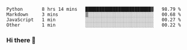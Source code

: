 <!--START_SECTION:waka-->
```text
Python       8 hrs 14 mins   ████████████████████████▓   98.79 % 
Markdown     3 mins          ▒░░░░░░░░░░░░░░░░░░░░░░░░   00.68 % 
JavaScript   1 min           ░░░░░░░░░░░░░░░░░░░░░░░░░   00.27 % 
Other        1 min           ░░░░░░░░░░░░░░░░░░░░░░░░░   00.22 % 
```
<!--END_SECTION:waka-->

### Hi there 👋

<!--
**DnC275/DnC275** is a ✨ _special_ ✨ repository because its `README.md` (this file) appears on your GitHub profile.

Here are some ideas to get you started:

- 🔭 I’m currently working on ...
- 🌱 I’m currently learning ...
- 👯 I’m looking to collaborate on ...
- 🤔 I’m looking for help with ...
- 💬 Ask me about ...
- 📫 How to reach me: ...
- 😄 Pronouns: ...
- ⚡ Fun fact: ...
-->
